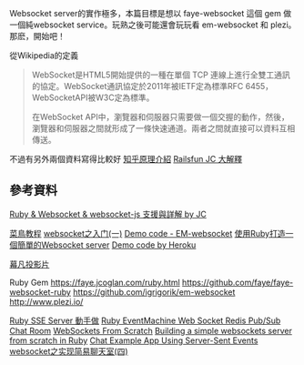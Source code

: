 Websocket server的實作極多，本篇目標是想以 faye-websocket 這個 gem 做一個純websocket service。玩熟之後可能還會玩玩看 em-websocket 和 plezi。那麽，開始吧！

從Wikipedia的定義
> WebSocket是HTML5開始提供的一種在單個 TCP 連線上進行全雙工通訊的協定。WebSocket通訊協定於2011年被IETF定為標準RFC 6455，WebSocketAPI被W3C定為標準。
>
> 在WebSocket API中，瀏覽器和伺服器只需要做一個交握的動作，然後，瀏覽器和伺服器之間就形成了一條快速通道。兩者之間就直接可以資料互相傳送。

不過有另外兩個資料寫得比較好
[知乎原理介紹](https://www.zhihu.com/question/20215561)
[Railsfun JC 大解釋](http://railsfun.tw/t/rails-websocket/498/3)


## 參考資料

[Ruby & Websocket & websocket-js 支援與詳解 by JC](http://jokercatz.blogspot.tw/2013/04/ruby-websocket.html)

[菜鳥教程](http://www.runoob.com/html/html5-websocket.html)
[websocket之入门(一)](https://www.rails365.net/articles/websocket-zhi-ru-men-yi)
[Demo code - EM-websocket](https://blog.engineyard.com/2013/getting-started-with-ruby-and-websockets)
[使用Ruby打造一個簡單的Websocket server](http://blog.liveneeq.com/tech/2015/12/16/simple-websocket-server-in-ruby.html)
[Demo code by Heroku](https://devcenter.heroku.com/articles/ruby-websockets)

[幕凡投影片](http://www.slideshare.net/ryudoawaru/rt28-29828529)


Ruby Gem
https://faye.jcoglan.com/ruby.html
https://github.com/faye/faye-websocket-ruby
https://github.com/igrigorik/em-websocket
http://www.plezi.io/

[Ruby SSE Server 動手做](http://tonytonyjan.net/2015/11/05/concurrent-ruby/)
[Ruby EventMachine Web Socket Redis Pub/Sub Chat Room](http://ericlondon.com/2014/03/04/ruby-eventmachine-web-socket-redis-pub-sub-chat-room.html)
[WebSockets From Scratch](https://blog.pusher.com/websockets-from-scratch/)
[Building a simple websockets server from scratch in Ruby](http://blog.honeybadger.io/building-a-simple-websockets-server-from-scratch-in-ruby/)
[Chat Example App Using Server-Sent Events](https://robots.thoughtbot.com/chat-example-app-using-server-sent-events)
[websocket之实现简易聊天室(四)](https://www.rails365.net/articles/websocket-zhi-shi-xian-jian-yi-liao-tian-shi-si)
